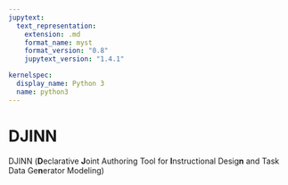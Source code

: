 ```yaml
---
jupytext:
  text_representation:
    extension: .md
    format_name: myst
    format_version: "0.8"
    jupytext_version: "1.4.1"

kernelspec:
  display_name: Python 3
  name: python3
---
```


# DJINN

DJINN (**D**eclarative **J**oint Authoring Tool for **I**nstructional Desig**n** and Task Data Ge**n**erator Modeling)
